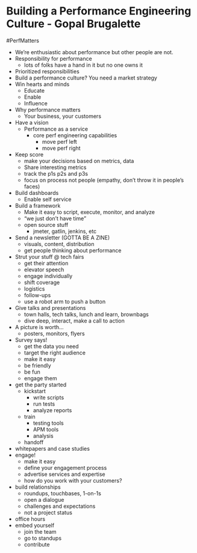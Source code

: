 # Building a Performance Engineering Culture - Gopal Brugalette
#PerfMatters

- We’re enthusiastic about performance but other people are not.
- Responsibility for performance
	- lots of folks have a hand in it but no one owns it
- Prioritized responsibilities
- Build a performance culture? You need a market strategy
- Win hearts and minds
	- Educate
	- Enable
	- Influence
- Why performance matters
	- Your business, your customers
- Have a vision
	- Performance as a service
		- core perf engineering capabilities
			- move perf left
			- move perf right
- Keep score
	- make your decisions based on metrics, data
	- Share interesting metrics
	- track the p1s p2s and p3s
	- focus on process not people (empathy, don’t throw it in people’s faces)
- Build dashboards
	- Enable self service
- Build a framework
	- Make it easy to script, execute, monitor, and analyze
	- “we just don’t have time”
	- open source stuff
		- jmeter, gatlin, jenkins, etc
- Send a newsletter (GOTTA BE A ZINE)
	- visuals, content, distribution
	- get people thinking about performance
- Strut your stuff @ tech fairs
	- get their attention
	- elevator speech
	- engage individually
	- shift coverage
	- logistics
	- follow-ups
	- use a robot arm to push a button
- Give talks and presentations
	- town halls, tech talks, lunch and learn, brownbags
	- dive deep, interact, make a call to action
- A picture is worth…
	- posters, monitors, flyers
- Survey says!
	- get the data you need
	- target the right audience
	- make it easy
	- be friendly
	- be fun
	- engage them
- get the party started
	- kickstart
		- write scripts
		- run tests
		- analyze reports
	- train
		- testing tools
		- APM tools
		- analysis
	- handoff
- whitepapers and case studies
- engage!
	- make it easy
	- define your engagement process
	- advertise services and expertise
	- how do you work with your customers?
- build relationships
	- roundups, touchbases, 1-on-1s
	- open a dialogue
	- challenges and expectations
	- not a project status
- office hours
- embed yourself
	- join the team
	- go to standups
	- contribute